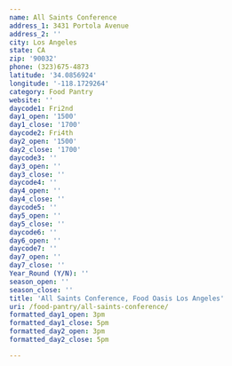 ```yaml
---
name: All Saints Conference
address_1: 3431 Portola Avenue
address_2: ''
city: Los Angeles
state: CA
zip: '90032'
phone: (323)675-4873
latitude: '34.0856924'
longitude: '-118.1729264'
category: Food Pantry
website: ''
daycode1: Fri2nd
day1_open: '1500'
day1_close: '1700'
daycode2: Fri4th
day2_open: '1500'
day2_close: '1700'
daycode3: ''
day3_open: ''
day3_close: ''
daycode4: ''
day4_open: ''
day4_close: ''
daycode5: ''
day5_open: ''
day5_close: ''
daycode6: ''
day6_open: ''
daycode7: ''
day7_open: ''
day7_close: ''
Year_Round (Y/N): ''
season_open: ''
season_close: ''
title: 'All Saints Conference, Food Oasis Los Angeles'
uri: /food-pantry/all-saints-conference/
formatted_day1_open: 3pm
formatted_day1_close: 5pm
formatted_day2_open: 3pm
formatted_day2_close: 5pm

---
```

